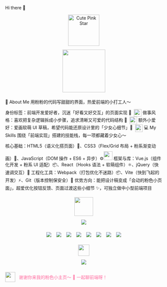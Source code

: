 Hi there 👋
<div align="center" style="margin-bottom: 20px; display: flex; flex-direction: column; align-items: center;">
<img src="https://media.giphy.com/media/3ohs7R67p7h6V94Go8/giphy.gif" height="100px" alt="Cute Pink Star" style="margin-bottom: 12px;" />
<img height="137px" src="https://github-readme-stats.vercel.app/api?username=3403784285-lucky&hide_title=true&hide_border=true&show_icons=true&line_height=21&text_color=777&icon_color=ff85a2&bg_color=fff5f8,ffe6f2&theme=default" />
</div>
🌟 About Me
用粉粉的代码写甜甜的界面，热爱前端的小打工人～

身份标签：前端开发爱好者，沉迷「好看又好交互」的页面实现 🧩<img src="https://media.giphy.com/media/26ufdipQqU2lhNA4g/giphy.gif" height="24px" style="vertical-align: middle; margin-left: 8px;" />
做事风格：喜欢把复杂逻辑拆成小步骤，追求清晰又可爱的代码结构 📝<img src="https://media.giphy.com/media/3ohs84S8xS8xR8g3yI/giphy.gif" height="24px" style="vertical-align: middle; margin-left: 8px;" />
额外小爱好：爱画软萌 UI 草稿，希望代码能还原设计里的「少女心细节」💖<img src="https://media.giphy.com/media/l0MYt5jPR6QX5pnqM/giphy.gif" height="24px" style="vertical-align: middle; margin-left: 8px;" />
💻 My Skills
围绕「前端实现」搭建的技能栈，每一项都藏着少女心～

核心基础：HTML5（语义化搭页面）📄、CSS3（Flex/Grid 布局 + 粉系渐变动画）🎨、JavaScript（DOM 操作 + ES6 + 异步）⚙️<img src="https://media.giphy.com/media/3ohc1cbN8xfsVqGQ3m/giphy.gif" height="28px" style="margin-top: 8px;" />
框架与库：Vue.js（组件化开发 + 粉系 UI 适配）📦、React（Hooks 语法 + 软萌组件）⚛️、jQuery（快速调交互）🔧
工程化工具：Webpack（打包优化不迷路）📦、Vite（快到飞起的开发）⚡、Git（版本控制保安全）🔖
优势方向：能把设计稿变成「会动的粉色小页面」，超爱优化按钮反馈、页面过渡这些小细节 ✨，可独立做中小型前端项目

<div align="center" style="margin: 20px 0; display: flex; flex-direction: column; align-items: center;">
<img src="https://media.giphy.com/media/juua9i2c2fA0AIp2iq/giphy.gif" height="60px" style="margin-bottom: 12px; filter: hue-rotate(330deg);" />
<img src="https://github-readme-stats.vercel.app/api/top-langs/?username=3403784285-lucky&hide_title=true&hide_border=true&layout=compact&langs_count=6&text_color=777&icon_color=ff6b9e&bg_color=fff0f5,ffe6f2&theme=default" />
</div>

<div align="center" style="margin-bottom: 20px; flex-wrap: wrap; justify-content: center; display: flex;">
<!-- 基础技术（徽章配色更柔和，贴合少女心） -->
<img src="https://img.shields.io/badge/-HTML5-E34F26?style=flat-square&logo=html5&logoColor=white" style="margin: 4px 8px;" />
<img src="https://img.shields.io/badge/-CSS3-FF69B4?style=flat-square&logo=css3&logoColor=white" style="margin: 4px 8px;" />
<img src="https://img.shields.io/badge/-JavaScript-F7DF1E?style=flat-square&logo=javascript&logoColor=black" style="margin: 4px 8px;" />
<img src="https://img.shields.io/badge/-TypeScript-FF9EBB?style=flat-square&logo=typescript&logoColor=white" style="margin: 4px 8px;" />
<!-- 框架 -->
<img src="https://img.shields.io/badge/-Vue.js-FF7EB3?style=flat-square&logo=vue.js&logoColor=white" style="margin: 4px 8px;" />
<img src="https://img.shields.io/badge/-React-FFB6C1?style=flat-square&logo=react&logoColor=black" style="margin: 4px 8px;" />
<!-- 工程化工具 -->
<img src="https://img.shields.io/badge/-Webpack-FFC0CB?style=flat-square&logo=webpack&logoColor=black" style="margin: 4px 8px;" />
<img src="https://img.shields.io/badge/-Git-FF85A2?style=flat-square&logo=git&logoColor=white" style="margin: 4px 8px;" />
</div>

<div align="center" style="display: flex; flex-direction: column; align-items: center;">
<img src="https://media.giphy.com/media/3ohs84S8xS8xR8g3yI/giphy.gif" height="36px" style="margin-bottom: 12px;" />
<img src="https://github-readme-streak-stats.herokuapp.com/?user=3403784285-lucky&hide_border=true&date_format=M%20j%2C%20Y&stroke=ff85a2&background=fff5f8&ring=ff6b9e&fire=ff4d88&currStreakNum=777&currStreakLabel=ff6b9e&sideNums=999&sideLabels=999&dates=999" />
</div>

<div align="center" style="margin-top: 24px; color: #ff6b9e; display: flex; align-items: center; gap: 12px;">
<img src="https://media.giphy.com/media/MOWPkhO1gy7Pq/giphy.gif" height="32px" style="filter: hue-rotate(330deg);" />
<span>谢谢你来我的粉色小主页～ 🌟 一起聊前端呀！</span>
</div>
